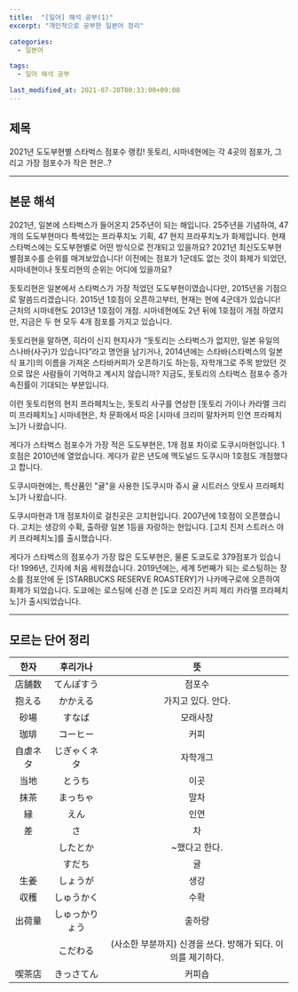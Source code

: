 ```yaml
---
title:  "[일어] 해석 공부(1)"
excerpt: "개인적으로 공부한 일본어 정리"

categories:
  - 일본어

tags:
  - 일어 해석 공부

last_modified_at: 2021-07-20T00:33:00+09:00
---
```



## 제목

2021년 도도부현별 스타벅스 점포수 랭킹! 돗토리, 시마네현에는 각 4곳의 점포가, 그리고 가장 점포수가 작은 현은..?

---

## 본문 해석

2021년, 일본에 스타벅스가 들어온지 25주년이 되는 해입니다. 25주년을 기념하여, 47개의 도도부현마다 특색있는 프라푸치노 기획, 47 현지 프라푸치노가 화제입니다. 현재 스타벅스에는 도도부현별로 어떤 방식으로 전개되고 있을까요? 2021년 최신도도부현별점포수를 순위를 매겨보았습니다! 이전에는 점포가 1군데도 없는 것이 화제가 되었던, 시마네현이나 돗토리현의 순위는 어디에 있을까요?

돗토리현은 일본에서 스타벅스가 가장 적었던 도도부현이였습니다만, 2015년을 기점으로 말씀드리겠습니다. 2015년 1호점이 오픈하고부터, 현재는 현에 4군데가 있습니다! 근처의 시마네현도 2013년 1호점이 개점. 시마네현에도 2년 뒤에 1호점이 개점 하였지만, 지금은 두 현 모두 4개 점포를 가지고 있습니다.

돗토리현을 말하면, 히라이 신지 현지사가 “돗토리는 스타벅스가 없지만, 일본 유일의 스나바(사구)가 있습니다”라고 명언을 남기거나, 2014년에는 스타바(스타벅스의 일본식 표기)의 이름을 가져온 스타바커피가 오픈하기도 하는등, 자학개그로 주목 받았던 것으로 많은 사람들이 기억하고 계시지 않습니까? 지금도, 돗토리의 스타벅스 점포수 증가속진률이 기대되는 부분입니다.

이런 돗토리현의 현지 프라페치노는, 돗토리 사구를 연상한 [돗토리 가이나 카라멜 크리미 프라페치노] 시마네현은, 차 문화에서 따온 [시마네 크리미 말차커피 인연 프라페치노]가 나왔습니다.

게다가 스타벅스 점포수가 가장 적은 도도부현은, 1개 점포 차이로 도쿠시마현입니다. 1호점은 2010년에 열었습니다. 게다가 같은 년도에 멕도널드 도쿠시마 1호점도 개점했다고 합니다.

도쿠시마현에는, 특산품인 "귤"을 사용한 [도쿠시마 쥬시 귤 시트러스 얏토사 프라페치노]가 나왔습니다.

도쿠시마현과 1개 점포차이로 걸친곳은 고치현입니다. 2007년에 1호점이 오픈했습니다. 고치는 생강의 수확, 출하량 일본 1등을 자랑하는 현입니다. [고치 진저 스트러스 야키 프라페치노]를 출시했습니다.

게다가 스타벅스의 점포수가 가장 많은 도도부현은, 물론 도쿄도로 379점포가 있습니다! 1996년, 긴자에 처음 세워졌습니다. 2019년에는, 세계 5번째가 되는 로스팅하는 장소를 점포안에 둔 [STARBUCKS RESERVE ROASTERY]가 나카메구로에 오픈하여 화제가 되었습니다. 도쿄에는 로스팅에 신경 쓴 [도쿄 오리진 커피 제리 카라멜 프라페치노]가 출시되었습니다. 

---

## 모르는 단어 정리

|한자|후리가나|뜻|
|:--:|:--:|:--:|
|店舗数|てんぽすう| 점포수|
|抱える|かかえる| 가지고 있다. 안다.|
|砂場|すなば|모래사장|
|珈琲|コーヒー|커피|
|自虐ネタ|じぎゃくネタ|자학개그|
|当地|とうち|이곳|
|抹茶|まっちゃ|말차|
|縁|えん|인연|
|差|さ|차|
||したとか| ~했다고 한다.|
||すだち|귤|
|生姜|しょうが|생강|
|収穫|しゅうかく|수확|
|出荷量|しゅっかりょう|출하량|
||こだわる|(사소한 부분까지) 신경을 쓰다. 방해가 되다. 이의를 제기하다.|
|喫茶店|きっさてん|커피숍|